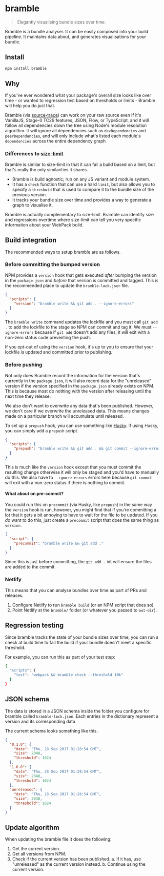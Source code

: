 # bramble

> Elegantly visualising bundle sizes over time.

Bramble is a bundle analyser. It can be easily composed into your build pipeline. It maintains data about, and generates visualisations for your bundle.

## Install

```sh
npm install bramble
```

## Why

If you've ever wondered what your package's overall size looks like over time - or wanted to regression test based on thresholds or limits - Bramble will help you do just that.

Bramble (via [source-trace](https://github.com/treshugart/source-trace)) can work on your raw source even if it's VanillaJS, Stage-0 TC29 features, JSON, Flow, or TypeScript, and it will follow all dependencies down the tree using Node's module resolution algorithm. It will ignore all dependencies such as `devDependencies` and `peerDependencies`, and will only include what's listed each module's `dependencies` across the entire dependency graph.

### Differences to [size-limit](https://github.com/ai/size-limit)

Bramble is similar to size-limit in that it can fail a build based on a limit, but that's really the only similarities it shares.

- Bramble is build agnostic; run on any JS variant and module system.
- It has a `check` function that can use a hard `limit`, but also allows you to specify a `threshold` that is used to compare it to the bundle size of the previous version.
- It tracks your bundle size over time and provides a way to generate a graph to visualise it.

Bramble is actually complementary to size-limit. Bramble can identify size and regressions overtime where size-limit can tell you very specific information about your WebPack build.

## Build integration

The recommended ways to setup bramble are as follows.

### Before committing the bumped version

NPM provides a `version` hook that gets executed *after* bumping the version in the `package.json` and *before* that version is committed and tagged. This is the recommended place to update the `bramble-lock.json` file.

```json
{
  "scripts": {
    "version": "bramble write && git add . --ignore-errors"
  }
}
```

The `bramble write` command updates the lockfile and you must call `git add .` to add the lockfile to the stage so NPM can commit and tag it. We must `--ignore-errors` because if `git add` doesn't add any files, it will exit with a non-zero status code preventing the push.

If you opt-out of using the `version` hook, it's up to you to ensure that your lockfile is updated and committed prior to publishing.

### Before pushing

Not only does Bramble record the information for the version that's currently in the `package.json`, it will also record data for the "unreleased" version if the version specified in the `package.json` already exists on NPM. This is because most do nothing with the version after releasing until the next time they release.

We also don't want to overwrite any data that's been published. However, we don't care if we overwrite the unreleased data. This means changes made on a particular branch will accumulate until released.

To set up a `prepush` hook, you can use something like [Husky](https://github.com/typicode/husky). If using Husky, you can simply add a `prepush` script.

```json
{
  "scripts": {
    "prepush": "bramble write && git add . && git commit --ignore-errors -am 'Update bramble-lock.json.'"
  }
}
```

This is much like the `version` hook except that you must commit the resulting change otherwise it will only be staged and you'd have to manually do this. We also have to `--ignore-errors` errors here because `git commit` will exit with a non-zero status if there is nothing to commit.

#### What about on pre-commit?

You could run this on `precommit` (via Husky, like `prepush`) in the same way the `version` hook is run, however, you might find that if you're committing a lot that it gets a bit annoying to have to wait for the file to be updated. If you *do* want to do this, just create a `precommit` script that does the same thing as `version`.

```json
{
  "script": {
    "precommit": "bramble write && git add ."
  }
}
```

Since this is just before committing, the `git add .` bit will ensure the files are added to the commit.

### Netlify

This means that you can analyse bundles over time as part of PRs and releases.

1. Configure Netlify to run `bramble build` (or an NPM script that does so)
2. Point Netlify at the `bramble/` folder (or whatever you passed to `out-dir`).

## Regression testing

Since bramble tracks the state of your bundle sizes over time, you can run a check at build time to fail the build if your bundle doesn't meet a specific threshold.

For example, you can run this as part of your test step:

```sh
{
  "scripts": {
    "test": "webpack && bramble check --threshold 10k"
  }
}
```

## JSON schema

The data is stored in a JSON schema inside the folder you configure for bramble called `bramble-lock.json`. Each entries in the dictionary represent a version and its corresponding data.

The current schema looks something like this.

```json
{
  "0.1.0": {
    "date": "Thu, 28 Sep 2017 01:28:54 GMT",
    "size": 2048,
    "threshold": 1024
  },
  "1.0.0": {
    "date": "Thu, 28 Sep 2017 01:28:54 GMT",
    "size": 2048,
    "threshold": 1024
  },
  "unreleased": {
    "date": "Thu, 28 Sep 2017 01:28:54 GMT",
    "size": 2048,
    "threshold": 1024
  }
}
```

## Update algorithm

When updating the bramble file it does the following:

1. Get the current version.
2. Get all versions from NPM.
3. Check if the current version has been published.
  a. If it has, use "unreleased" as the current version instead.
  b. Continue using the current version.
